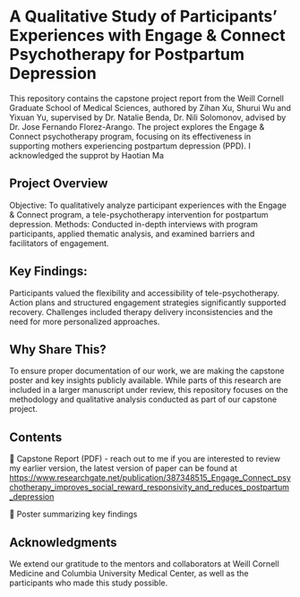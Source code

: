 # A Qualitative Study of Participants’ Experiences with Engage & Connect Psychotherapy for Postpartum Depression

This repository contains the capstone project report from the Weill Cornell Graduate School of Medical Sciences, authored by Zihan Xu, Shurui Wu and Yixuan Yu, supervised by Dr. Natalie Benda, Dr. Nili Solomonov, advised by Dr. Jose Fernando Florez-Arango. The project explores the Engage & Connect psychotherapy program, focusing on its effectiveness in supporting mothers experiencing postpartum depression (PPD).
I acknowledged the supprot by Haotian Ma
## Project Overview
Objective: To qualitatively analyze participant experiences with the Engage & Connect program, a tele-psychotherapy intervention for postpartum depression.
Methods: Conducted in-depth interviews with program participants, applied thematic analysis, and examined barriers and facilitators of engagement.
## Key Findings:
Participants valued the flexibility and accessibility of tele-psychotherapy.
Action plans and structured engagement strategies significantly supported recovery.
Challenges included therapy delivery inconsistencies and the need for more personalized approaches.
## Why Share This?
To ensure proper documentation of our work, we are making the capstone poster and key insights publicly available. While parts of this research are included in a larger manuscript under review, this repository focuses on the methodology and qualitative analysis conducted as part of our capstone project.

## Contents
📄 Capstone Report (PDF) - reach out to me if you are interested to review my earlier version, the latest version of paper can be found at https://www.researchgate.net/publication/387348515_Engage_Connect_psychotherapy_improves_social_reward_responsivity_and_reduces_postpartum_depression

📌 Poster summarizing key findings

## Acknowledgments
We extend our gratitude to the mentors and collaborators at Weill Cornell Medicine and Columbia University Medical Center, as well as the participants who made this study possible.
